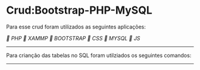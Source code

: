 # Crud:Bootstrap-PHP-MySQL

Para esse crud foram utilizados as seguintes aplicações:

*📌 PHP*
*📌 XAMMP*
*📌 BOOTSTRAP*
*📌 CSS*
*📌 MYSQL*
*📌 JS*

___________________________________________________________________

Para crianção das tabelas no SQL foram utilziados os seguintes comandos:


  
___________________________________________________________________

  
